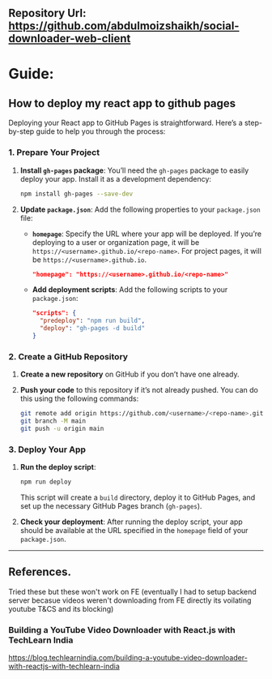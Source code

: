 ## Repository Url: https://github.com/abdulmoizshaikh/social-downloader-web-client

# Guide:

## How to deploy my react app to github pages

Deploying your React app to GitHub Pages is straightforward. Here’s a step-by-step guide to help you through the process:

### 1. Prepare Your Project

1. **Install `gh-pages` package**:
   You’ll need the `gh-pages` package to easily deploy your app. Install it as a development dependency:

   ```bash
   npm install gh-pages --save-dev
   ```

2. **Update `package.json`**:
   Add the following properties to your `package.json` file:

   - **`homepage`**: Specify the URL where your app will be deployed. If you’re deploying to a user or organization page, it will be `https://<username>.github.io/<repo-name>`. For project pages, it will be `https://<username>.github.io`.

     ```json
     "homepage": "https://<username>.github.io/<repo-name>"
     ```

   - **Add deployment scripts**: Add the following scripts to your `package.json`:

     ```json
     "scripts": {
       "predeploy": "npm run build",
       "deploy": "gh-pages -d build"
     }
     ```

### 2. Create a GitHub Repository

1. **Create a new repository** on GitHub if you don’t have one already.
2. **Push your code** to this repository if it’s not already pushed. You can do this using the following commands:

   ```bash
   git remote add origin https://github.com/<username>/<repo-name>.git
   git branch -M main
   git push -u origin main
   ```

### 3. Deploy Your App

1. **Run the deploy script**:

   ```bash
   npm run deploy
   ```

   This script will create a `build` directory, deploy it to GitHub Pages, and set up the necessary GitHub Pages branch (`gh-pages`).

2. **Check your deployment**:
   After running the deploy script, your app should be available at the URL specified in the `homepage` field of your `package.json`.


---

## References.

Tried these but these won't work on FE (eventually I had to setup backend server becasue videos weren't downloading from FE directly its voilating youtube T&CS and its blocking)

### Building a YouTube Video Downloader with React.js with TechLearn India
https://blog.techlearnindia.com/building-a-youtube-video-downloader-with-reactjs-with-techlearn-india


